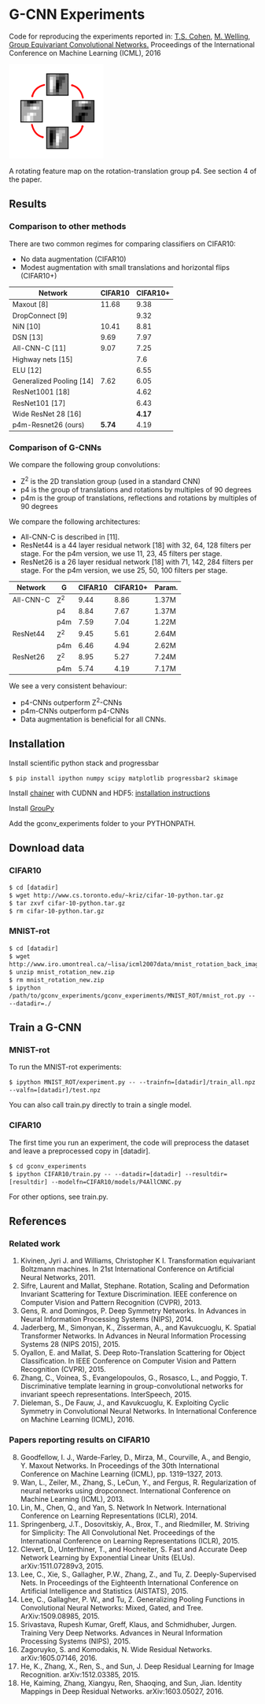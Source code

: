 # G-CNN Experiments

Code for reproducing the experiments reported in:
[T.S. Cohen](http://ta.co.nl), [M. Welling](https://staff.fnwi.uva.nl/m.welling/), [Group Equivariant Convolutional Networks.](https://tacocohen.files.wordpress.com/2016/06/gcnn.pdf) Proceedings of the International Conference on Machine Learning (ICML), 2016

![p4_anim](./p4_anim.gif)

A rotating feature map on the rotation-translation group p4. See section 4 of the paper.

## Results

### Comparison to other methods

There are two common regimes for comparing classifiers on CIFAR10:

- No data augmentation (CIFAR10)
- Modest augmentation with small translations and horizontal flips (CIFAR10+)

| Network                     | CIFAR10  | CIFAR10+ |
|-----------------------------|----------|----------|
| Maxout [8]                  | 11.68    | 9.38     |
| DropConnect [9]             |          | 9.32     |
| NiN [10]                    | 10.41    | 8.81     |
| DSN [13]                    | 9.69     | 7.97     |
| All-CNN-C [11]              | 9.07     | 7.25     |
| Highway nets [15]           |          | 7.6      |
| ELU [12]                    |          | 6.55     |
| Generalized Pooling [14]    | 7.62     | 6.05     |
| ResNet1001 [18]             |          | 4.62     |
| ResNet101 [17]              |          | 6.43     |
| Wide ResNet 28 [16]         |          | **4.17** |
| p4m-Resnet26 (ours)         | **5.74** | 4.19     |


### Comparison of G-CNNs

We compare the following group convolutions:

- Z<sup>2</sup> is the 2D translation group (used in a standard CNN)
- p4 is the group of translations and rotations by multiples of 90 degrees
- p4m is the group of translations, reflections and rotations by multiples of 90 degrees

We compare the following architectures:

- All-CNN-C is described in [11].
- ResNet44 is a 44 layer residual network [18] with 32, 64, 128 filters per stage. For the p4m version, we use 11, 23, 45 filters per stage.
- ResNet26 is a 26 layer residual network [18] with 71, 142, 284 filters per stage. For the p4m version, we use 25, 50, 100 filters per stage.

| Network    | G             | CIFAR10  | CIFAR10+ | Param.    |
|------------|---------------|----------|----------|-----------|
| All-CNN-C  | Z<sup>2</sup> |   9.44   |   8.86   |   1.37M   |
|            | p4            |   8.84   |   7.67   |   1.37M   |
|            | p4m           |   7.59   |   7.04   |   1.22M   |
|  ResNet44  | Z<sup>2</sup> |   9.45   |   5.61   |   2.64M   |
|            | p4m           |   6.46   |   4.94   |   2.62M   |
|  ResNet26  | Z<sup>2</sup> |   8.95   |   5.27   |   7.24M   |
|            | p4m           |   5.74   |   4.19   |   7.17M   |

We see a very consistent behaviour: 

- p4-CNNs outperform Z<sup>2</sup>-CNNs
- p4m-CNNs outperform p4-CNNs
- Data augmentation is beneficial for all CNNs.


## Installation
Install scientific python stack and progressbar
```
$ pip install ipython numpy scipy matplotlib progressbar2 skimage
```

Install [chainer](http://chainer.org/) with CUDNN and HDF5: [installation instructions](https://chainer.readthedocs.io/en/stable/install.html)

Install [GrouPy](https://github.com/tscohen/GrouPy)

Add the gconv_experiments folder to your PYTHONPATH.

## Download data

### CIFAR10

```
$ cd [datadir]
$ wget http://www.cs.toronto.edu/~kriz/cifar-10-python.tar.gz
$ tar zxvf cifar-10-python.tar.gz
$ rm cifar-10-python.tar.gz
```

### MNIST-rot

```
$ cd [datadir]
$ wget http://www.iro.umontreal.ca/~lisa/icml2007data/mnist_rotation_back_image_new.zip
$ unzip mnist_rotation_new.zip 
$ rm mnist_rotation_new.zip
$ ipython /path/to/gconv_experiments/gconv_experiments/MNIST_ROT/mnist_rot.py -- --datadir=./
```

## Train a G-CNN

### MNIST-rot

To run the MNIST-rot experiments:

```
$ ipython MNIST_ROT/experiment.py -- --trainfn=[datadir]/train_all.npz --valfn=[datadir]/test.npz
```

You can also call train.py directly to train a single model.

### CIFAR10

The first time you run an experiment, the code will preprocess the dataset and leave a preprocessed copy in \[datadir\].

```
$ cd gconv_experiments
$ ipython CIFAR10/train.py -- --datadir=[datadir] --resultdir=[resultdir] --modelfn=CIFAR10/models/P4AllCNNC.py
```
For other options, see train.py.


## References

### Related work

1. Kivinen, Jyri J. and Williams, Christopher K I. Transformation equivariant Boltzmann machines. In 21st International Conference on Artificial Neural Networks, 2011.
2. Sifre, Laurent and Mallat, Stephane. Rotation, Scaling and Deformation Invariant Scattering for Texture Discrimination. IEEE conference on Computer Vision and Pattern Recognition (CVPR), 2013.
3. Gens, R. and Domingos, P. Deep Symmetry Networks. In Advances in Neural Information Processing Systems (NIPS), 2014.
4. Jaderberg, M., Simonyan, K., Zisserman, A., and Kavukcuoglu, K. Spatial Transformer Networks. In Advances in Neural Information Processing Systems 28 (NIPS 2015), 2015.
5. Oyallon, E. and Mallat, S. Deep Roto-Translation Scattering for Object Classification. In IEEE Conference on Computer Vision and Pattern Recognition (CVPR), 2015.
6. Zhang, C., Voinea, S., Evangelopoulos, G., Rosasco, L., and Poggio, T. Discriminative template learning in group-convolutional networks for invariant speech representations. InterSpeech, 2015.
7. Dieleman, S., De Fauw, J., and Kavukcuoglu, K. Exploiting Cyclic Symmetry in Convolutional Neural Networks. In International Conference on Machine Learning (ICML), 2016.


### Papers reporting results on CIFAR10

8. Goodfellow, I. J., Warde-Farley, D., Mirza, M., Courville, A., and Bengio, Y. Maxout Networks. In Proceedings of the 30th International Conference on Machine Learning (ICML), pp. 1319–1327, 2013.
9. Wan, L., Zeiler, M., Zhang, S., LeCun, Y., and Fergus, R. Regularization of neural networks using dropconnect. International Conference on Machine Learning (ICML), 2013.
10. Lin, M., Chen, Q., and Yan, S. Network In Network. International Conference on Learning Representations (ICLR), 2014.
11. Springenberg, J.T., Dosovitskiy, A., Brox, T., and Riedmiller, M. Striving for Simplicity: The All Convolutional Net. Proceedings of the International Conference on Learning Representations (ICLR), 2015.
12. Clevert, D., Unterthiner, T., and Hochreiter, S. Fast and Accurate Deep Network Learning by Exponential Linear Units (ELUs). arXiv:1511.07289v3, 2015.
13. Lee, C., Xie, S., Gallagher, P.W., Zhang, Z., and Tu, Z. Deeply-Supervised Nets. In Proceedings of the Eighteenth International Conference on Artificial Intelligence and Statistics (AISTATS), 2015.
14. Lee, C., Gallagher, P. W., and Tu, Z. Generalizing Pooling Functions in Convolutional Neural Networks: Mixed, Gated, and Tree. ArXiv:1509.08985, 2015.
15. Srivastava, Rupesh Kumar, Greff, Klaus, and Schmidhuber, Jurgen. Training Very Deep Networks. Advances in Neural Information Processing Systems (NIPS), 2015.
16. Zagoruyko, S. and Komodakis, N. Wide Residual Networks. arXiv:1605.07146, 2016.
17. He, K., Zhang, X., Ren, S., and Sun, J. Deep Residual Learning for Image Recognition. arXiv:1512.03385, 2015.
18. He, Kaiming, Zhang, Xiangyu, Ren, Shaoqing, and Sun, Jian. Identity Mappings in Deep Residual Networks. arXiv:1603.05027, 2016.